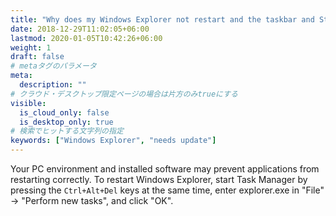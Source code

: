```yaml
---
title: "Why does my Windows Explorer not restart and the taskbar and Start menu no longer appear when I select [Automatically close and restart the application]and click [OK] when [Files in Use: Files that need to be updated are in use] is displayed during installation? "
date: 2018-12-29T11:02:05+06:00
lastmod: 2020-01-05T10:42:26+06:00
weight: 1
draft: false
# metaタグのパラメータ
meta:
  description: ""
# クラウド・デスクトップ限定ページの場合は片方のみtrueにする
visible:
  is_cloud_only: false
  is_desktop_only: true
# 検索でヒットする文字列の指定
keywords: ["Windows Explorer", "needs update"]
---
```


Your PC environment and installed software may prevent applications from restarting correctly. To restart Windows Explorer, start Task Manager by pressing the `Ctrl+Alt+Del`  keys at the same time, enter explorer.exe in "File" → "Perform new tasks", and click "OK".
